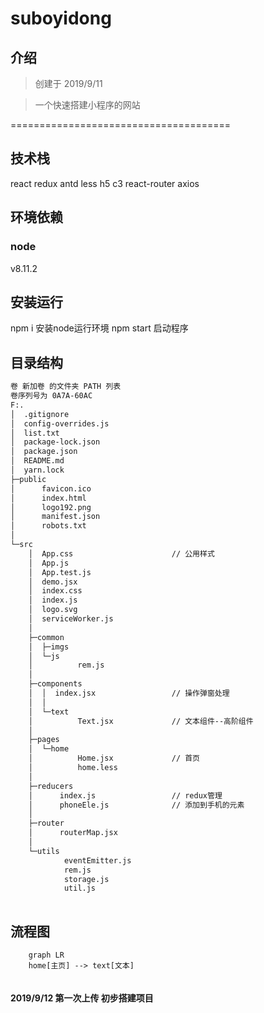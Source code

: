 # suboyidong

## 介绍
> 创建于 2019/9/11 

> 一个快速搭建小程序的网站

======================================

## 技术栈
react redux antd less h5 c3 react-router axios

## 环境依赖
### node 
v8.11.2

## 安装运行
npm i 			 安装node运行环境
npm start 		 启动程序

## 目录结构

```bash 
卷 新加卷 的文件夹 PATH 列表
卷序列号为 0A7A-60AC
F:.
│  .gitignore
│  config-overrides.js
│  list.txt
│  package-lock.json
│  package.json
│  README.md
│  yarn.lock
├─public
│      favicon.ico
│      index.html
│      logo192.png
│      manifest.json
│      robots.txt
│      
└─src
    │  App.css                      // 公用样式
    │  App.js
    │  App.test.js
    │  demo.jsx
    │  index.css
    │  index.js
    │  logo.svg
    │  serviceWorker.js
    │  
    ├─common
    │  ├─imgs
    │  └─js
    │          rem.js
    │          
    ├─components
    │  │  index.jsx                 // 操作弹窗处理
    │  │  
    │  └─text
    │          Text.jsx             // 文本组件--高阶组件
    │          
    ├─pages
    │  └─home
    │          Home.jsx             // 首页
    │          home.less
    │          
    ├─reducers
    │      index.js                 // redux管理
    │      phoneEle.js              // 添加到手机的元素
    │      
    ├─router
    │      routerMap.jsx
    │      
    └─utils
            eventEmitter.js
            rem.js
            storage.js
            util.js
            

```
## 流程图
```
	graph LR
	home[主页] --> text[文本]
	
```
#### 2019/9/12 第一次上传 初步搭建项目

    